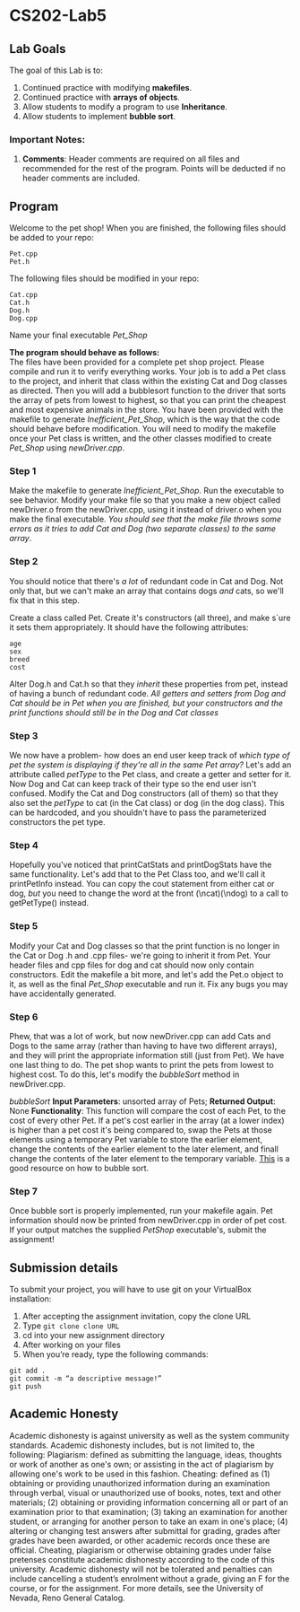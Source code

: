 # CS202-Lab5

## Lab Goals
The goal of this Lab is to:
1.	Continued practice with modifying **makefiles**.
2.  Continued practice with **arrays of objects**.
3.	Allow students to modify a program to use **Inheritance**.
4.  Allow students to implement **bubble sort**.
### Important Notes:
1.	**Comments**: Header comments are required on all files and recommended for the rest of the program. Points will be deducted if no header comments are included.
## Program
Welcome to the pet shop! When you are finished, the following files should be added to your repo: <br/>
```
Pet.cpp
Pet.h
```
The following files should be modified in your repo: <br/>
```
Cat.cpp
Cat.h
Dog.h
Dog.cpp
```

Name your final executable _Pet_Shop_

**The program should behave as follows:**  
The files have been provided for a complete pet shop project. Please compile and run it to verify everything works. Your job is to add a Pet class to the project, and inherit that class within the existing Cat and Dog classes as directed. Then you will add a bubblesort function to the driver that sorts the array of pets from lowest to highest, so that you can print the cheapest and most expensive animals in the store. You have  been provided with the makefile to generate _Inefficient\_Pet\_Shop_, which is the way that the code should behave before modification. You will need to modify the makefile once your Pet class is written, and the other classes modified to create _Pet\_Shop_ using _newDriver.cpp_.

### Step 1
Make the makefile to generate _Inefficient\_Pet\_Shop_. Run the executable to see behavior. Modify your make file so that you make a new object called newDriver.o from the newDriver.cpp, using it instead of driver.o when you make the final executable. _You should see that the make file throws some errors as it tries to add Cat and Dog (two separate classes) to the same array_.

### Step 2
You should notice that there's _a lot_ of redundant code in Cat and Dog. Not only that, but we can't make an array that contains dogs _and_ cats, so we'll fix that in this step. 

Create a class called Pet. Create it's constructors (all three), and make s`ure it sets them appropriately. It should have the following attributes:<br/>
```
age
sex
breed
cost
```

Alter Dog.h and Cat.h so that they _inherit_ these properties from pet, instead of having a bunch of redundant code. _All getters and setters from Dog and Cat should be in Pet when you are finished, but your constructors and the print functions should still be in the Dog and Cat classes_

### Step 3
We now have a problem- how does an end user keep track of _which type of pet the system is displaying if they're all in the same Pet array?_ Let's add an attribute called _petType_ to the Pet class, and create a getter and setter for it. Now Dog and Cat can keep track of their type so the end user isn't confused. Modify the Cat and Dog constructors (all of them) so that they also set the _petType_ to cat (in the Cat class) or dog (in the dog class). This can be hardcoded, and you shouldn't have to pass the parameterized constructors the pet type.

### Step 4
Hopefully you've noticed that printCatStats and printDogStats have the same functionality. Let's add that to the Pet Class too, and we'll call it printPetInfo instead. You can copy the cout statement from either cat or dog, _but_ you need to change the word at the front (\ncat)(\ndog) to a call to getPetType() instead.

### Step 5
Modify your Cat and Dog classes so that the print function is no longer in the Cat or Dog .h and .cpp files- we're going to inherit it from Pet. Your header files and cpp files for dog and cat should now only contain constructors. Edit the makefile a bit more, and let's add the Pet.o object to it, as well as the final _Pet\_Shop_ executable and run it. Fix any bugs you may have accidentally generated.

### Step 6
Phew, that was a lot of work, but now newDriver.cpp can add Cats and Dogs to the same array (rather than having to have two different arrays), and they will print the appropriate information still (just from Pet). We have one last thing to do. The pet shop wants to print the pets from lowest to highest cost. To do this, let's modify the _bubbleSort_ method in newDriver.cpp. 

_bubbleSort_
**Input Parameters**: unsorted array of Pets;
**Returned Output**: None
**Functionality**: This function will compare the cost of each Pet, to the cost of every other Pet. If a pet's cost earlier in the array (at a lower index) is higher than a pet cost it's being compared to, swap the Pets at those elements using a temporary Pet variable to store the earlier element, change the contents of the earlier element to the later element, and finall change the contents of the later element to the temporary variable. [This](https://www.studytonight.com/data-structures/bubble-sort) is a good resource on how to bubble sort. 

### Step 7
Once bubble sort is properly implemented, run your makefile again. Pet information should now be printed from newDriver.cpp in order of pet cost. If your output matches the supplied _PetShop_ executable's, submit the assignment!

## Submission details
To submit your project, you will have to use git on your VirtualBox installation:
1.	After accepting the assignment invitation, copy the clone URL
2.	Type 
```git clone clone URL```
3.	cd into your new assignment directory
4.	After working on your files
5.	When you’re ready, type the following commands: 
```
git add .
git commit -m “a descriptive message!”
git push
```
## Academic Honesty
Academic dishonesty is against university as well as the system community standards. Academic dishonesty includes, but is not limited to, the following:
Plagiarism: defined as submitting the language, ideas, thoughts or work of another as one's own; or assisting in the act of plagiarism by allowing one's work to be used in this fashion.
Cheating: defined as (1) obtaining or providing unauthorized information during an examination through verbal, visual or unauthorized use of books, notes, text and other materials; (2) obtaining or providing information concerning all or part of an examination prior to that examination; (3) taking an examination for another student, or arranging for another person to take an exam in one's place; (4) altering or changing test answers after submittal for grading, grades after grades have been awarded, or other academic records once these are official.
Cheating, plagiarism or otherwise obtaining grades under false pretenses constitute academic
dishonesty according to the code of this university. Academic dishonesty will not be tolerated and
penalties can include cancelling a student’s enrolment without a grade, giving an F for the course, or for the assignment. For more details, see the University of Nevada, Reno General Catalog.

